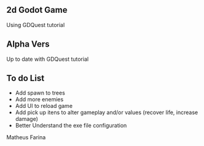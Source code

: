 ## 2d Godot Game

Using GDQuest tutorial

## Alpha Vers

Up to date with GDQuest tutorial

## To do List

- Add spawn to trees
- Add more enemies
- Add UI to reload game
- Add pick up itens to alter gameplay and/or values (recover life, increase damage)
- Better Understand the exe file configuration

Matheus Farina